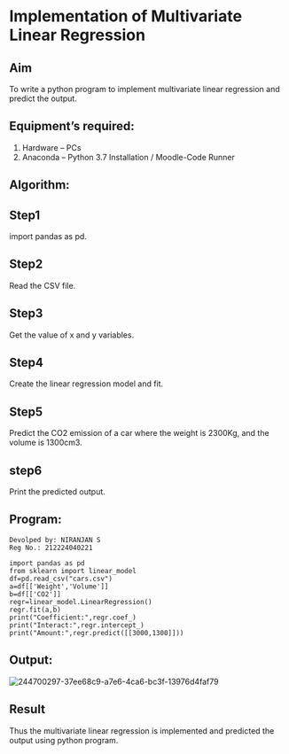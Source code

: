 # Implementation of Multivariate Linear Regression
## Aim
To write a python program to implement multivariate linear regression and predict the output.
## Equipment’s required:
1.	Hardware – PCs
2.	Anaconda – Python 3.7 Installation / Moodle-Code Runner
## Algorithm:
## Step1
import pandas as pd.

## Step2
Read the CSV file.

## Step3
Get the value of x and y variables.

## Step4
Create the linear regression model and fit.

## Step5
Predict the CO2 emission of a car where the weight is 2300Kg, and the volume is 1300cm3.

## step6
Print the predicted output.

## Program:
```
Devolped by: NIRANJAN S
Reg No.: 212224040221
```
```
import pandas as pd
from sklearn import linear_model
df=pd.read_csv("cars.csv")
a=df[['Weight','Volume']]
b=df[['CO2']]
regr=linear_model.LinearRegression()
regr.fit(a,b)
print("Coefficient:",regr.coef_)
print("Interact:",regr.intercept_)
print("Amount:",regr.predict([[3000,1300]]))
```








## Output:
![244700297-37ee68c9-a7e6-4ca6-bc3f-13976d4faf79](https://github.com/user-attachments/assets/8a8ccc4e-4d0e-4f76-b79f-802814051550)

## Result
Thus the multivariate linear regression is implemented and predicted the output using python program.
